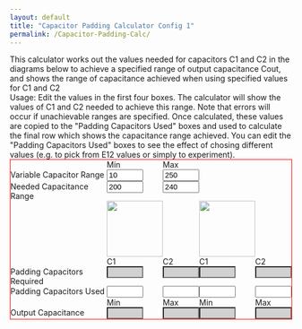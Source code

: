 ```yaml
---
layout: default
title: "Capacitor Padding Calculator Config 1"
permalink: /Capacitor-Padding-Calc/
---
```


This calculator works out the values needed for capacitors C1 and C2 in the diagrams below to achieve a specified range of output capacitance Cout, and shows the range of capacitance achieved when using specified values for C1 and C2

Usage: Edit the values in the first four boxes. The calculator will show the values of C1 and C2 needed to achieve this range. Note that errors will occur if unachievable ranges are specified. Once calculated, these values are copied to the "Padding Capacitors Used" boxes and used to calculate the final row which shows the capacitance range achieved. You can edit the "Padding Capacitors Used" boxes to see the effect of chosing different values (e.g. to pick from E12 values or simply to experiment).
<p> </p>
<p> </p>
<html> 
<head>
<style type="text/css">
body {margin: 30px;}
form  { display: table; border: 1px solid red; }
p     { display: table-row;}
label { display: table-cell;}
input { display: table-cell;}
	.readonly {background-color : #d1d1d1;}
</style> 
</head>
<body>
<form>
<p>
 <label></label> 
 <label>Min</label>
 <label></label> 
 <label>Max</label>
</p>
<p> 
 <label for="Alpha">Variable Capacitor Range </label><input type="text" id="Alpha" value="10" size="5" onchange="CalcPadding()">
 <label for="Beta"></label><input type="text" id="Beta" value="250" size="5" onchange="CalcPadding()">
</p>
<p>
  <label for = "Ca">Needed Capacitance Range</label><input type="text" id="Ca" value="200" size="5" onchange="CalcPadding()">
  <label for = "Cb"></label><input type="text" id="Cb" value="240" size="5" onchange="CalcPadding()">
</p>
<p>
<label></label> 
<img src="{{ site.baseurl }}/assets/img/Capacitor padding circuit 1.png" width=100px />
<label></label>
<label></label>
<label></label>
<img src="{{ site.baseurl }}/assets/img/Capacitor padding circuit 2.png" width=100px />
</p>

<p>
 <label></label> 
 <label>C1</label>
 <label></label> 
 <label>C2</label>
 <label></label> 
 <label>C1</label>
 <label></label> 
 <label>C2</label>
</p>
<p>
  <label for ="CFG1_C1Req">Padding Capacitors Required</label><input type="text" class="readonly" id="CFG1_C1Req" size="5" readonly>
  <label for = "CFG1_C2Req"></label><input type="text" class="readonly" id="CFG1_C2Req" size="5" readonly>
  <label for ="CFG2_C1Req"></label><input type="text" class="readonly" id="CFG2_C1Req" size="5" readonly>
  <label for = "CFG2_C2Req"></label><input type="text" class="readonly" id="CFG2_C2Req" size="5" readonly>
</p>
<p>
  <label for ="CFG1_C1Used">Padding Capacitors Used</label><input type="text" id="CFG1_C1Used"  size="5" onchange="EvaluatePadding()">
  <label for = "CFG1_C2Used"></label><input type="text" id="CFG1_C2Used" size="5" onchange="EvaluatePadding()">
  <label for ="CFG2_C1Used"></label><input type="text" id="CFG2_C1Used"  size="5" onchange="EvaluatePadding()">
  <label for = "CFG2_C2Used"></label><input type="text" id="CFG2_C2Used" size="5" onchange="EvaluatePadding()">
</p>
<p> </p>
<p>
 <label></label> 
 <label>Min</label>
 <label></label> 
 <label>Max</label> 
 <label></label> 
 <label>Min</label>
 <label></label> 
 <label>Max</label>
</p>
<p>
  <label for="CFG1_Cmin">Output Capacitance</label><input type="text" class="readonly" id="CFG1_Cmin" size="5" readonly>
  <label for="CFG1_Cmax"></label><input type="text" class="readonly" id="CFG1_Cmax" size="5" readonly>
  <label for="CFG2_Cmin"></label><input type="text" class="readonly" id="CFG2_Cmin" size="5" readonly>
  <label for="CFG2_Cmax"></label><input type="text" class="readonly" id="CFG2_Cmax" size="5" readonly>
</p>

</form>

</body>
</html>

<script>
function CalcPadding() {

//Calculate required C1 and C2 from input values
    Alpha = Number(document.getElementById("Alpha").value);
    Beta = Number(document.getElementById("Beta").value);
    Ca = Number(document.getElementById("Ca").value);
    Cb = Number(document.getElementById("Cb").value);

    aa=1/Ca-1/Cb;
    bb=aa*Alpha + aa*Beta;
    cc=aa*Alpha*Beta + Alpha - Beta;
    CFG1_C2=(-bb+Math.sqrt(bb*bb-4*aa*cc))/(2*aa)
    CFG1_C1=1/(1/Cb-1/(CFG1_C2+Beta))

    aa=Cb-Ca+Alpha-Beta;
    bb=(Cb-Ca)*(Alpha+Beta);
    cc=Alpha*Beta*(Cb-Ca);
    CFG2_C1=(-bb-Math.sqrt(bb*bb-4*aa*cc))/(2*aa)
    CFG2_C2=Cb-1/(1/CFG2_C1+1/Beta)

    document.getElementById("CFG1_C1Req").value = CFG1_C1.toString();
    document.getElementById("CFG1_C2Req").value = CFG1_C2.toString();
    document.getElementById("CFG1_C1Used").value = Math.max(0,Math.round(CFG1_C1)).toString();
    document.getElementById("CFG1_C2Used").value = Math.max(0,Math.round(CFG1_C2)).toString();
    
    document.getElementById("CFG2_C1Req").value = CFG2_C1.toString();
    document.getElementById("CFG2_C2Req").value = CFG2_C2.toString();
    document.getElementById("CFG2_C1Used").value = Math.max(0,Math.round(CFG2_C1)).toString();
    document.getElementById("CFG2_C2Used").value = Math.max(0,Math.round(CFG2_C2)).toString();

	EvaluatePadding()
}

function EvaluatePadding() {
//Calculate output capacitance range from used C1 and C2
    Alpha = Number(document.getElementById("Alpha").value);
    Beta = Number(document.getElementById("Beta").value);
    CFG1_C1Used = Number(document.getElementById("CFG1_C1Used").value);
    CFG1_C2Used = Number(document.getElementById("CFG1_C2Used").value);
    CFG2_C1Used = Number(document.getElementById("CFG2_C1Used").value);
    CFG2_C2Used = Number(document.getElementById("CFG2_C2Used").value);

    CFG1_Cmin=1/(1/CFG1_C1Used+1/(CFG1_C2Used+Alpha));
    CFG1_Cmax=1/(1/CFG1_C1Used+1/(CFG1_C2Used+Beta));	
    document.getElementById("CFG1_Cmin").value = CFG1_Cmin.toString();
    document.getElementById("CFG1_Cmax").value = CFG1_Cmax.toString();
	
    CFG2_Cmin=C2Used+1/(1/CFG2_C1Used+1/Alpha);
    CFG2_Cmax=C2Used+1/(1/CFG2_C1Used+1/Beta);
    document.getElementById("CFG2_Cmin").value = CFG2_Cmin.toString();
    document.getElementById("CFG2_Cmax").value = CFG2_Cmax.toString();
}
</script>
